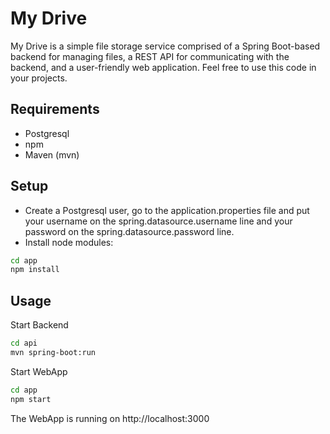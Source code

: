# My Drive

My Drive is a simple file storage service comprised of a Spring Boot-based backend for managing files, a REST API for communicating with the backend, and a user-friendly web application.
Feel free to use this code in your projects.

## Requirements 
- Postgresql
- npm
- Maven (mvn)

## Setup
- Create a Postgresql user, go to the application.properties file and put your username on the spring.datasource.username line and your password on the spring.datasource.password line.
- Install node modules:
```bash
cd app
npm install 
```

## Usage

Start Backend
```bash
cd api
mvn spring-boot:run 
```

Start WebApp
```bash
cd app
npm start
```

The WebApp is running on http://localhost:3000
